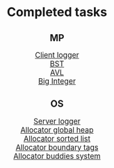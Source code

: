 <head>
</head>
<body>
    <h1 align="center">Completed tasks</h1>
    <h2 align="center">MP</h2>
    <div align="center">
            <big><a href="https://github.com/je11yy/mp_os/tree/Vlasova/logger/client_logger">Client logger</a></big><br>
            <big><a href="https://github.com/je11yy/mp_os/tree/Vlasova/associative_container/search_tree/binary_search_tree/include">BST</a></big><br>
            <big><a href="https://github.com/je11yy/mp_os/tree/Vlasova/associative_container/search_tree/binary_search_tree/AVL_tree">AVL</a></big><br>
            <big><a href="https://github.com/je11yy/mp_os/tree/Vlasova/arithmetic/big_integer">Big Integer</a></big><br>
    </div>
    <h2 align="center">OS</h2>
    <div align="center">
            <big><a href="https://github.com/je11yy/mp_os/tree/Vlasova/logger/server_logger">Server logger</a></big><br>
            <big><a href="https://github.com/je11yy/mp_os/tree/Vlasova/allocator/allocator_global_heap">Allocator global heap</a></big><br>
            <big><a href="https://github.com/je11yy/mp_os/tree/Vlasova/allocator/allocator_sorted_list">Allocator sorted list</a></big><br>
            <big><a href="https://github.com/je11yy/mp_os/tree/Vlasova/allocator/allocator_boundary_tagsr">Allocator boundary tags</a></big><br>
            <big><a href="https://github.com/je11yy/mp_os/tree/Vlasova/allocator/allocator_buddies_system">Allocator buddies system</a></big><br>
    </div>
</body>
